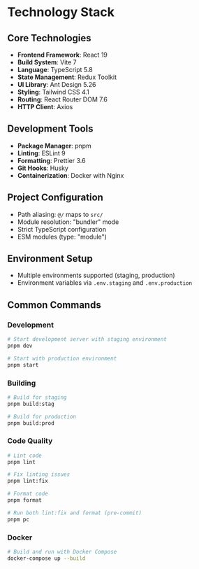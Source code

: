 # Technology Stack

## Core Technologies
- **Frontend Framework**: React 19
- **Build System**: Vite 7
- **Language**: TypeScript 5.8
- **State Management**: Redux Toolkit
- **UI Library**: Ant Design 5.26
- **Styling**: Tailwind CSS 4.1
- **Routing**: React Router DOM 7.6
- **HTTP Client**: Axios

## Development Tools
- **Package Manager**: pnpm
- **Linting**: ESLint 9
- **Formatting**: Prettier 3.6
- **Git Hooks**: Husky
- **Containerization**: Docker with Nginx

## Project Configuration
- Path aliasing: `@/` maps to `src/`
- Module resolution: "bundler" mode
- Strict TypeScript configuration
- ESM modules (type: "module")

## Environment Setup
- Multiple environments supported (staging, production)
- Environment variables via `.env.staging` and `.env.production`

## Common Commands

### Development
```bash
# Start development server with staging environment
pnpm dev

# Start with production environment
pnpm start
```

### Building
```bash
# Build for staging
pnpm build:stag

# Build for production
pnpm build:prod
```

### Code Quality
```bash
# Lint code
pnpm lint

# Fix linting issues
pnpm lint:fix

# Format code
pnpm format

# Run both lint:fix and format (pre-commit)
pnpm pc
```

### Docker
```bash
# Build and run with Docker Compose
docker-compose up --build
```